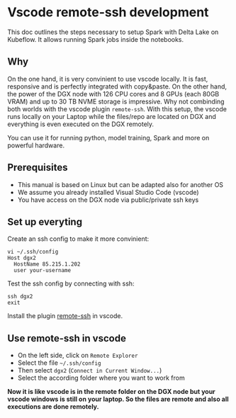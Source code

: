 # Vscode remote-ssh development

This doc outlines the steps necessary to setup Spark with Delta Lake on Kubeflow. It allows running Spark jobs inside the notebooks.

## Why

On the one hand, it is very convinient to use vscode locally. It is fast, responsive and is perfectly integrated with copy&paste. On the other hand, the power of the DGX node with 126 CPU cores and 8 GPUs (each 80GB VRAM) and up to 30 TB NVME storage is impressive. Why not combinding both worlds with the vscode plugin `remote-ssh`. With this setup, the vscode runs locally on your Laptop while the files/repo are located on DGX and everything is even executed on the DGX remotely.

You can use it for running python, model training, Spark and more on powerful hardware.

## Prerequisites

- This manual is based on Linux but can be adapted also for another OS
- We assume you already installed Visual Studio Code (vscode)
- You have access on the DGX node via public/private ssh keys

## Set up everyting

Create an ssh config to make it more convinient:
```
vi ~/.ssh/config
Host dgx2
  HostName 85.215.1.202
  user your-username
```

Test the ssh config by connecting with ssh:
```
ssh dgx2
exit
```

Install the plugin [remote-ssh](https://marketplace.visualstudio.com/items?itemName=ms-vscode-remote.remote-ssh) in vscode.

## Use remote-ssh in vscode

- On the left side, click on `Remote Explorer`
- Select the file `~/.ssh/config`
- Then select `dgx2` (`Connect in Current Window...`)
- Select the according folder where you want to work from

**Now it is like vscode is in the remote folder on the DGX node but your vscode windows is still on your laptop. So the files are remote and also all executions are done remotely.**